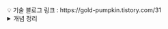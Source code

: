 <aside>
💡 기술 블로그 링크 : https://gold-pumpkin.tistory.com/31

</aside>

<details>
<summary>개념 정리</summary>
<div markdown="1">

  ### **3.1 스프링 부트 3 구조 살펴보기**

  스프링 부트는 각 계층이 양 옆의 계층과 통신하는 구조를 따른다.

    - **계층** : 각자의 역할과 책임이 있는 어떤 소프트웨어의 구성 요소.
    - 각 계층은 서로 소통 가능.
    - 각 계층은 다른 계층에 직접 간섭 또는 영향을 미치지 않음.

  **3.1.1 카페와 빵집으로 이해하는 계층**

  > 
  >
  >
  > **프레젠테이션 계층**
  >
  > **비즈니스 계층**
  >
  > **퍼시스턴스 계층**
  >


  **프레젠테이션 계층**

  > HTTP 요청을 받고 이 요청을 비즈니스 계층으로 전달.
  >
  >
  > **컨트롤러**
  >

  **비즈니스 계층**

  > 모든 비즈니스 로직을 처리함. 여기서 비즈니스 로직이란 서비스를 만들기 위한 로직으로 데이터를 처리하기 위한 로직, 예외 처리 로직, 최소 로직 등 웹 사이트에서 벌어지는 모든 작업을 구현하기 위한 로직을 의미함.
  >
  >
  > **서비스**
  >

  **퍼시스턴스 계층**

  > 모든 데이터베이스 관련 로직을 처리함. 이 과정에서 DB에 접근하는 DAO 객체를 사용할 수 있는데, DAO란 데이터베이스 계층과 상호작용하기 위한 객체임.
  >
  >
  > **리포지토리**
  >

  이러한 계층은 개념의 영역이고 컨트롤러, 서비스, 리포지토리는 실제 구현을 위한 영역이다.

  **3.1.2 스프링 부트 프로젝트 디렉터리 구성하며 살펴보기**

    - **main** : 실제 코드를 작성하는 공간. 소스 코드와 리소스 파일을 포함함.
    - **test** : 프로젝트의 소스 코드를 테스트할 목적의 코드나 리소스 파일이 들어있음.
    - **build.gradle** : 빌드를 설정하는 파일. 의존성이나 플러그인 설정 등 빌드에 필요한 설정을 할 때 사용.
    - **settings.gradle** : 빌드할 프로젝트의 정보를 설정하는 파일.

  ### **3.2 스프링 부트 3 프로젝트 발전시키기**

  **3.2.4 작동 확인하기**

  현재 인메모리 데이터베이스를 사용하고 있기 때문에 애플리케이션을 새로 실행할 때마다 데이터가 사라진다. 이를 해결하기 위해 애플리케이션을 실행할 때 원하는 데이터를 자동으로 넣는 작업을 수행한다.


  ### **3.3 스프링 부트 요청-응답 과정 한 방에 이해하기**

    1. 포스트맨에서 톰캣에 /test GET 요청을 함. 이 요청은 스프링부트 내로 이동.

    2. 스프링 부트의 **디스패처 서블릿**이 URL을 분석하여 이 요청을 처리할 수 있는 컨트롤러를 찾음. TestController가 /test 라는 패스에 대     한 GET 요청을 처리할 수 있는 getAllMembers() 메서드를 가지고 있으므로 디스패처 서블릿은 이 컨트롤러에 요청을 전달함.

    3. getAllMembers() 메서드와 요쳥이 매치됨. 그리고 메서드에서는 비즈니스 계층과 퍼시스턴스 계층을 통하면서 필요한 데이터를 가져     옴.

    4. 뷰 리졸버는 템플릿 엔진을 사용해 HTML 문서를 만들거나 **JSON** 등의 데이터를 생성함.

    5. members를 리턴하고 그 데이터를 포스트맨에서 볼 수 있음.

</div>
</details>
